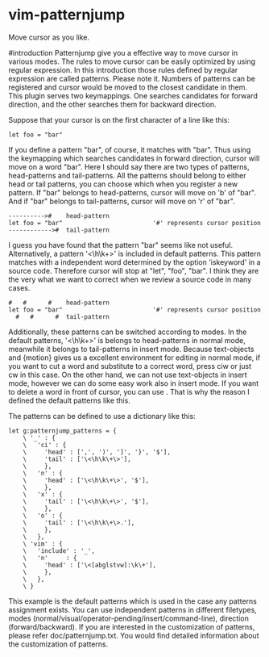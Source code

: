 vim-patternjump
===============

Move cursor as you like.

#introduction
Patternjump give you a effective way to move cursor in various modes. The rules to move cursor can be easily optimized by using regular expression. In this introduction those rules defined by regular expression are called patterns. Please note it. Numbers of patterns can be registered and cursor would be moved to the closest candidate in them. This plugin serves two keymappings.  One searches candidates for forward direction, and the other searches them for backward direction.

Suppose that your cursor is on the first character of a line like this:

```vim
let foo = "bar"
```

If you define a pattern "bar", of course, it matches with "bar". Thus using the keymapping which searches candidates in forward direction, cursor will move on a word "bar". Here I should say there are two types of patterns, head-patterns and tail-patterns. All the patterns should belong to either head or tail patterns, you can choose which when you register a new pattern. If "bar" belongs to head-patterns, cursor will move on 'b' of "bar". And if "bar" belongs to tail-patterns, cursor will move on 'r' of "bar".

```vim
---------->#    head-pattern
let foo = "bar"                         '#' represents cursor position
------------>#  tail-pattern
```

I guess you have found that the pattern "bar" seems like not useful. Alternatively, a pattern '\<\h\k\+\>' is included in default patterns. This pattern matches with a independent word determined by the option 'iskeyword' in a source code.  Therefore cursor will stop at "let", "foo", "bar". I think they are the very what we want to correct when we review a source code in many cases.

```vim
#   #      #    head-pattern
let foo = "bar"                         '#' represents cursor position
  #   #      #  tail-pattern
```

Additionally, these patterns can be switched according to modes. In the default patterns, '\<\h\k\+\>' is belongs to head-patterns in normal mode, meanwhile it belongs to tail-patterns in insert mode. Because text-objects and {motion} gives us a excellent environment for editing in normal mode, if you want to cut a word and substitute to a correct word, press ciw or just cw in this case. On the other hand, we can not use text-objects in insert mode, however we can do some easy work also in insert mode. If you want to delete a word in front of cursor, you can use <C-w>. That is why the reason I defined the default patterns like this.

The patterns can be defined to use a dictionary like this:

```vim
let g:patternjump_patterns = {
    \ '_' : {
    \   'ci' : {
    \     'head' : [',', ')', ']', '}', '$'],
    \     'tail' : ['\<\h\k\+\>'],
    \     },
    \   'n' : {
    \     'head' : ['\<\h\k\+\>', '$'],
    \     },
    \   'x' : {
    \     'tail' : ['\<\h\k\+\>', '$'],
    \     },
    \   'o' : {
    \     'tail' : ['\<\h\k\+\>.'],
    \     },
    \   },
    \ 'vim' : {
    \   'include' : '_',
    \   'n'     : {
    \     'head' : ['\<[abglstvw]:\k\+'],
    \     },
    \   },
    \ }
```

This example is the default patterns which is used in the case any patterns assignment exists. You can use independent patterns in different filetypes, modes (normal/visual/operator-pending/insert/command-line), direction (forward/backward). If you are interested in the customization of patterns, please refer doc/patternjump.txt. You would find detailed information about the customization of patterns.
